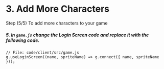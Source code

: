 # 3. Add More Characters

Step (5/5) To add more characters to your game

##### 5. In `game.js` change the Login Screen code and replace it with the following code.

```
// File: code/client/src/game.js
g.useLoginScreen((name, spriteName) => g.connect({ name, spriteName }));
```